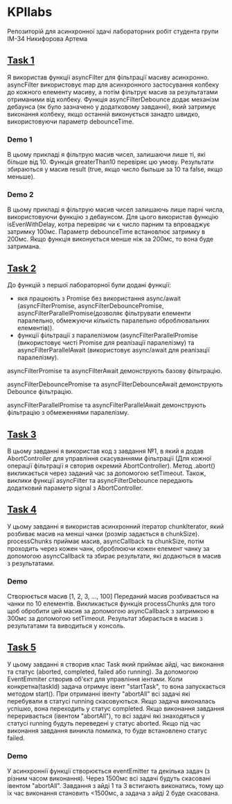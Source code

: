 # KPIlabs
Репозиторій для асинхронної здачі лабораторних робіт студента групи ІМ-34 Никифорова Артема

## [Task 1](https://github.com/dufedanceq/KPIlabs/blob/main/lab1.js)
Я використав функції asyncFilter для фільтрації масиву асинхронно. asyncFilter використовує map для асинхронного застосування колбеку до кожного елементу масиву, а потім фільтрує масив за результатами отриманими від колбеку. Функція asyncFilterDebounce додає механізм дебаунса (як було зазначено у додатковому завданні), який затримує виконання колбеку, якщо останній виконується занадто швидко, використовуючи параметр debounceTime.

### Demo 1
В цьому прикладі я фільтрую масив чисел, залишаючи лише ті, які більше від 10. Функція greaterThan10 перевіряє цю умову. Результати збираються у масив result (true, якщо число быльше за 10 та false, якщо меньше).

### Demo 2
В цьому прикладі я фільтрую масив чисел залишаючь лише парні числа, використовуючи функцію з дебаунсом. Для цього використав функцію isEvenWithDelay, котра перевіряє чи є число парним та впроваджує затримку 100мс. Параметр debounceTime встановлює затримку в 200мс. Якщо функція виконується менше ніж за 200мс, то вона буде затримана.

## [Task 2](https://github.com/dufedanceq/KPIlabs/blob/main/lab2.js)
До функцій з першої лабораторної були додані функції:
- якя працюють з Promise без використання async/await (asyncFilterPromise, asyncFilterDebouncePromise, asyncFilterParallelPromise(дозволяє фільтрувати елементи паралельно, обмежуючи кількість паралельно оброблювальних елементів)).
- функції фільтрації з паралелізмом (asyncFilterParallelPromise (використовує чисті Promise для реалізації паралелізму) та asyncFilterParallelAwait (використовує async/await для реалізації паралелізму).

  
asyncFilterPromise та asyncFilterAwait демонструють базову фільтрацію.

asyncFilterDebouncePromise та asyncFilterDebounceAwait демонструють Debounce фільтрацію.

asyncFilterParallelPromise та asyncFilterParallelAwait демонструють фільтрацію з обмеженнями паралелізму.

## [Task 3](https://github.com/dufedanceq/KPIlabs/blob/main/lab3.js)
В цьому завданні я використав код з завдання №1, в який я додав AbortController для управління скасуваннями фільтрації (Для кожної операції фільтрації я свторив окремий AbortController). Метод .abort() викликається через заданий час за допомогою setTimeout. Також, виклики функції asyncFilter та asyncFilterDebounce передають додатковий параметр signal з AbortController.

## [Task 4](https://github.com/dufedanceq/KPIlabs/blob/main/lab4.js)
У цьому завданні я використав асинхронний ітератор chunkIterator, який розбиває масив на менші чанки (розмір задається в chunkSize). processChunks приймає масив, asyncCallback та chunkSize, потім проходить через кожен чанк, оброблюючи кожен елемент чанку за допомогою asyncCallback та збирає результати, які додаються в масив з результатами.

### Demo 
Створюється масив [1, 2, 3, ..., 100] Переданий масив розбивається на чанки по 10 елементів. Викликається функція processChunks для того щоб обробити цей масив за допомогою asyncCallback з затримкою в 300мс за допомогою setTimeout. Результат збирається в масив з результатами та виводиться у консоль.

## [Task 5](https://github.com/dufedanceq/KPIlabs/blob/main/lab5.js)
У цьому завданні я створив клас Task який приймає айді, час виконання та статус (aborted, completed, failed або running). За допомогою EventEmmiter створив об'єкт для управління іентами. Коли конкретна(taskId) задача отримує івент "startTask", то вона запускається методом start(). При отриманні івенту "abortAll" всі задачі які перебували в статусі running скасовуються. Якщо задача виконалась успішко, вона переходить у статус completed. Якщо виконання завдання переривається (івентом "abortAll"), то всі задачі які знаходяться у статусі running будуть переведені у статус aborted. Якщо під час виконання завдання виникла помилка, то буде встановлено статус failed.

### Demo

У асинхроннії функції створюється eventEmitter та декілька задач (з різним часом виконання). Через 1500мс всі задачі будуть скасовані івентом "abortAll". Завдання з айді 1 та 3 встигають виконатись, тому що їх час виконання становить <1500мс, а задача з айді 2 буде скасована.
